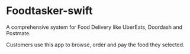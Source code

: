 # Foodtasker-swift
A comprehensive system for Food Delivery like UberEats, Doordash and Postmate.

Customers use this app to browse, order and pay the food they selected.
